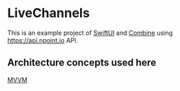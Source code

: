 # LiveChannels

This is an example project of [SwiftUI](https://developer.apple.com/xcode/swiftui/) and [Combine](https://developer.apple.com/documentation/combine) using    https://api.npoint.io API.

## Architecture concepts used here
[MVVM](https://en.wikipedia.org/wiki/Model%E2%80%93view%E2%80%93viewmodel)

